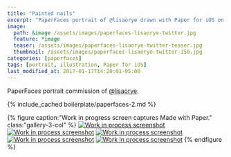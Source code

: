 ```yaml
---
title: "Painted nails"
excerpt: "PaperFaces portrait of @lisaorye drawn with Paper for iOS on an iPad."
image: 
  path: &image /assets/images/paperfaces-lisaorye-twitter.jpg 
  feature: *image
  teaser: /assets/images/paperfaces-lisaorye-twitter-teaser.jpg
  thumbnail: /assets/images/paperfaces-lisaorye-twitter-150.jpg
categories: [paperfaces]
tags: [portrait, illustration, Paper for iOS]
last_modified_at: 2017-01-17T14:20:01-05:00
---
```


PaperFaces portrait commission of [@lisaorye](https://twitter.com/lisaorye).

{% include_cached boilerplate/paperfaces-2.md %}

{% figure caption:"Work in progress screen captures Made with Paper." class:"gallery-3-col" %}
[![Work in process screenshot](/assets/images/paperfaces-lisaorye-process-1-600.jpg)](/assets/images/paperfaces-lisaorye-process-1-lg.jpg)
[![Work in process screenshot](/assets/images/paperfaces-lisaorye-process-2-600.jpg)](/assets/images/paperfaces-lisaorye-process-2-lg.jpg)
[![Work in process screenshot](/assets/images/paperfaces-lisaorye-process-3-600.jpg)](/assets/images/paperfaces-lisaorye-process-3-lg.jpg)
[![Work in process screenshot](/assets/images/paperfaces-lisaorye-process-4-600.jpg)](/assets/images/paperfaces-lisaorye-process-4-lg.jpg)
[![Work in process screenshot](/assets/images/paperfaces-lisaorye-process-5-600.jpg)](/assets/images/paperfaces-lisaorye-process-5-lg.jpg)
{% endfigure %}
